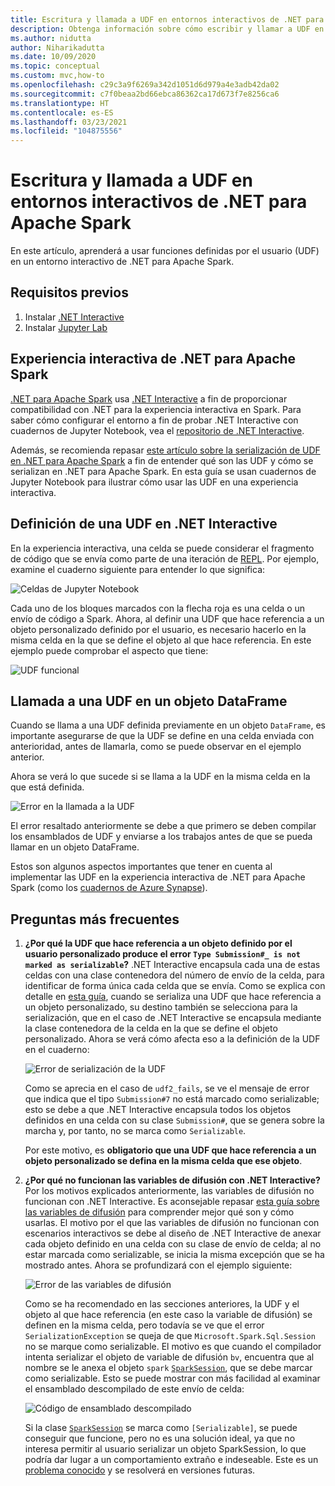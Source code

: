 ```yaml
---
title: Escritura y llamada a UDF en entornos interactivos de .NET para Apache Spark
description: Obtenga información sobre cómo escribir y llamar a UDF en shells interactivos de .NET para Apache Spark.
ms.author: nidutta
author: Niharikadutta
ms.date: 10/09/2020
ms.topic: conceptual
ms.custom: mvc,how-to
ms.openlocfilehash: c29c3a9f6269a342d1051d6d979a4e3adb42da02
ms.sourcegitcommit: c7f0beaa2bd66ebca86362ca17d673f7e8256ca6
ms.translationtype: HT
ms.contentlocale: es-ES
ms.lasthandoff: 03/23/2021
ms.locfileid: "104875556"
---
```

# <a name="write-and-call-udfs-in-net-for-apache-spark-interactive-environments"></a>Escritura y llamada a UDF en entornos interactivos de .NET para Apache Spark

En este artículo, aprenderá a usar funciones definidas por el usuario (UDF) en un entorno interactivo de .NET para Apache Spark.

## <a name="prerequisites"></a>Requisitos previos

1. Instalar [.NET Interactive](https://github.com/dotnet/interactive)
2. Instalar [Jupyter Lab](https://jupyter.org/)

## <a name="net-for-apache-spark-interactive-experience"></a>Experiencia interactiva de .NET para Apache Spark

[.NET para Apache Spark](https://github.com/dotnet/spark) usa [.NET Interactive](https://devblogs.microsoft.com/dotnet/net-interactive-is-here-net-notebooks-preview-2/) a fin de proporcionar compatibilidad con .NET para la experiencia interactiva en Spark. Para saber cómo configurar el entorno a fin de probar .NET Interactive con cuadernos de Jupyter Notebook, vea el [repositorio de .NET Interactive](https://github.com/dotnet/interactive).

Además, se recomienda repasar [este artículo sobre la serialización de UDF en .NET para Apache Spark](udf-guide.md) a fin de entender qué son las UDF y cómo se serializan en .NET para Apache Spark.
En esta guía se usan cuadernos de Jupyter Notebook para ilustrar cómo usar las UDF en una experiencia interactiva.

## <a name="define-a-udf-in-net-interactive"></a>Definición de una UDF en .NET Interactive

En la experiencia interactiva, una celda se puede considerar el fragmento de código que se envía como parte de una iteración de [REPL](https://en.wikipedia.org/wiki/Read%E2%80%93eval%E2%80%93print_loop). Por ejemplo, examine el cuaderno siguiente para entender lo que significa:

![Celdas de Jupyter Notebook](./media/dotnet-interactive/dotnet-interactive-cells.png)

Cada uno de los bloques marcados con la flecha roja es una celda o un envío de código a Spark. Ahora, al definir una UDF que hace referencia a un objeto personalizado definido por el usuario, es necesario hacerlo en la misma celda en la que se define el objeto al que hace referencia. En este ejemplo puede comprobar el aspecto que tiene:

![UDF funcional](./media/dotnet-interactive/working-udf.png)

## <a name="call-a-udf-on-a-dataframe"></a>Llamada a una UDF en un objeto DataFrame

Cuando se llama a una UDF definida previamente en un objeto `DataFrame`, es importante asegurarse de que la UDF se define en una celda enviada con anterioridad, antes de llamarla, como se puede observar en el ejemplo anterior.

Ahora se verá lo que sucede si se llama a la UDF en la misma celda en la que está definida.

![Error en la llamada a la UDF](./media/dotnet-interactive/udf_fails.png)

El error resaltado anteriormente se debe a que primero se deben compilar los ensamblados de UDF y enviarse a los trabajos antes de que se pueda llamar en un objeto DataFrame.

Estos son algunos aspectos importantes que tener en cuenta al implementar las UDF en la experiencia interactiva de .NET para Apache Spark (como los [cuadernos de Azure Synapse](/azure/synapse-analytics/spark/apache-spark-development-using-notebooks)).

## <a name="faqs"></a>Preguntas más frecuentes

1. **¿Por qué la UDF que hace referencia a un objeto definido por el usuario personalizado produce el error `Type Submission#_ is not marked as serializable`?**
    .NET Interactive encapsula cada una de estas celdas con una clase contenedora del número de envío de la celda, para identificar de forma única cada celda que se envía. Como se explica con detalle en [esta guía](udf-guide.md), cuando se serializa una UDF que hace referencia a un objeto personalizado, su destino también se selecciona para la serialización, que en el caso de .NET Interactive se encapsula mediante la clase contenedora de la celda en la que se define el objeto personalizado.
    Ahora se verá cómo afecta eso a la definición de la UDF en el cuaderno:

    ![Error de serialización de la UDF](./media/dotnet-interactive/udf-serialization-error.png)

    Como se aprecia en el caso de `udf2_fails`, se ve el mensaje de error que indica que el tipo `Submission#7` no está marcado como serializable; esto se debe a que .NET Interactive encapsula todos los objetos definidos en una celda con su clase `Submission#`, que se genera sobre la marcha y, por tanto, no se marca como `Serializable`.

    Por este motivo, es **obligatorio que una UDF que hace referencia a un objeto personalizado se defina en la misma celda que ese objeto**.

2. **¿Por qué no funcionan las variables de difusión con .NET Interactive?**
    Por los motivos explicados anteriormente, las variables de difusión no funcionan con .NET Interactive. Es aconsejable repasar [esta guía sobre las variables de difusión](broadcast-guide.md) para comprender mejor qué son y cómo usarlas. El motivo por el que las variables de difusión no funcionan con escenarios interactivos se debe al diseño de .NET Interactive de anexar cada objeto definido en una celda con su clase de envío de celda; al no estar marcada como serializable, se inicia la misma excepción que se ha mostrado antes.
    Ahora se profundizará con el ejemplo siguiente:

    ![Error de las variables de difusión](./media/dotnet-interactive/broadcast-fails.png)

    Como se ha recomendado en las secciones anteriores, la UDF y el objeto al que hace referencia (en este caso la variable de difusión) se definen en la misma celda, pero todavía se ve que el error `SerializationException` se queja de que `Microsoft.Spark.Sql.Session` no se marque como serializable. El motivo es que cuando el compilador intenta serializar el objeto de variable de difusión `bv`, encuentra que al nombre se le anexa el objeto `spark` [`SparkSession`](https://github.com/dotnet/spark/blob/main/src/csharp/Microsoft.Spark/Sql/SparkSession.cs#L20), que se debe marcar como serializable. Esto se puede mostrar con más facilidad al examinar el ensamblado descompilado de este envío de celda:

    ![Código de ensamblado descompilado](./media/dotnet-interactive/decompiledAssembly.png)

    Si la clase [`SparkSession`](https://github.com/dotnet/spark/blob/main/src/csharp/Microsoft.Spark/Sql/SparkSession.cs#L20) se marca como `[Serializable]`, se puede conseguir que funcione, pero no es una solución ideal, ya que no interesa permitir al usuario serializar un objeto SparkSession, lo que podría dar lugar a un comportamiento extraño e indeseable. Este es un [problema conocido](https://github.com/dotnet/spark/issues/619) y se resolverá en versiones futuras.
